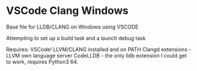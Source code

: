 VSCode Clang Windows
====

Base file for LLDB/CLANG on Windows using VSCODE

Attempting to set up a build task and a launch debug task

Requires:
    VSCode!
    LLVM/CLANG installed and on PATH
    Clangd extensions - LLVM own language server
    CodeLLDB - the only lldb extension I could get to work, requires Python3 64.

